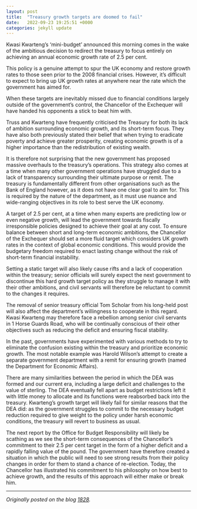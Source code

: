 ```yaml
---
layout: post
title:  "Treasury growth targets are doomed to fail"
date:   2022-09-23 19:25:51 +0000
categories: jekyll update
---
```


 
Kwasi Kwarteng’s ‘mini-budget’ announced this morning comes in the wake of the ambitious decision to redirect the treasury to focus entirely on achieving an annual economic growth rate of 2.5 per cent.

This policy is a genuine attempt to spur the UK economy and restore growth rates to those seen prior to the 2008 financial crises. However, it’s difficult to expect to bring up UK growth rates at anywhere near the rate which the government has aimed for.

When these targets are inevitably missed due to financial conditions largely outside of the government’s control, the Chancellor of the Exchequer will have handed his opponents a stick to beat him with. 

Truss and Kwarteng have frequently criticised the Treasury for both its lack of ambition surrounding economic growth, and its short-term focus. They have also both previously stated their belief that when trying to eradicate poverty and achieve greater prosperity, creating economic growth is of a higher importance than the redistribution of existing wealth.

It is therefore not surprising that the new government has proposed massive overhauls to the treasury’s operations. This strategy also comes at a time when many other government operations have struggled due to a lack of transparency surrounding their ultimate purpose or remit. The treasury is fundamentally different from other organisations such as the Bank of England however, as it does not have one clear goal to aim for. This is required by the nature of the department, as it must use nuance and wide-ranging objectives in its role to best serve the UK economy.

A target of 2.5 per cent, at a time when many experts are predicting low or even negative growth, will lead the government towards fiscally irresponsible policies designed to achieve their goal at any cost. To ensure balance between short and long-term economic ambitions, the Chancellor of the Exchequer should set a more fluid target which considers UK growth rates in the context of global economic conditions. This would provide the budgetary freedom required to enact lasting change without the risk of short-term financial instability.  

Setting a static target will also likely cause rifts and a lack of cooperation within the treasury; senior officials will surely expect the next government to discontinue this hard growth target policy as they struggle to manage it with their other ambitions, and civil servants will therefore be reluctant to commit to the changes it requires.

The removal of senior treasury official Tom Scholar from his long-held post will also affect the department’s willingness to cooperate in this regard. Kwasi Kwarteng may therefore face a rebellion among senior civil servants in 1 Horse Guards Road, who will be continually conscious of their other objectives such as reducing the deficit and ensuring fiscal stability.  

In the past, governments have experimented with various methods to try to eliminate the confusion existing within the treasury and prioritize economic growth. The most notable example was Harold Wilson’s attempt to create a separate government department with a remit for ensuring growth (named the Department for Economic Affairs).

There are many similarities between the period in which the DEA was formed and our current era, including a large deficit and challenges to the value of sterling. The DEA eventually fell apart as budget restrictions left it with little money to allocate and its functions were reabsorbed back into the treasury. Kwarteng’s growth target will likely fail for similar reasons that the DEA did: as the government struggles to commit to the necessary budget reduction required to give weight to the policy under harsh economic conditions, the treasury will revert to business as usual.

The next report by the Office for Budget Responsibility will likely be scathing as we see the short-term consequences of the Chancellor’s commitment to their 2.5 per cent target in the form of a higher deficit and a rapidly falling value of the pound. The government have therefore created a situation in which the public will need to see strong results from their policy changes in order for them to stand a chance of re-election. Today, the Chancellor has illustrated his commitment to his philosophy on how best to achieve growth, and the results of this approach will either make or break him. 

---
*Originally posted on the blog [1828](https://www.1828.org.uk/author/kyle-macleod/).*

[jekyll-docs]: https://jekyllrb.com/docs/home
[jekyll-gh]:   https://github.com/jekyll/jekyll
[jekyll-talk]: https://talk.jekyllrb.com/
